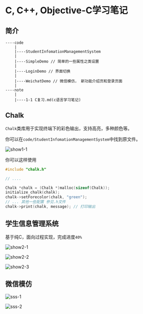 # C, C++, Objective-C学习笔记

## 简介
```
----code
    |
    |----StudentInfomationManagementSystem
    |
    |----SimpleDemo // 简单的一些属性之类设置
    |
    |----LoginDemo // 界面切换
    | 
    |----WeichatDemo // 微信模仿， 新功能介绍页和登录页面
    |
----note
    |
    |----1-1 C复习.md(c语言学习笔记)
```

## Chalk

`Chalk`类库用于实现终端下的彩色输出，支持高亮，多种颜色等。

你可以在`code/StudentInfomationManagementSystem`中找到原文件。

![show1-1](./note/_image/show1-1.png)

你可以这样使用

```c
#include "chalk.h"

// ....

Chalk *chalk = (Chalk *)malloc(sizeof(Chalk));
initialize_chalk(chalk);
chalk->setForecolor(chalk, "green");
// ... 其他一些配置 参见.h文件
chalk->print(chalk, message); // 打印输出
```

## 学生信息管理系统

基于纯C，面向过程实现，完成进度`40%`

![show2-1](./note/_image/show2-1.png)



![show2-2](./note/_image/show2-2.png)

![show2-3](./note/_image/show2-3.png)

## 微信模仿

![sss-1](note/_image/sss-1.png)

![sss-2](note/_image/sss-2.png)



